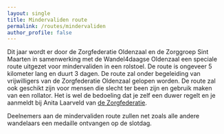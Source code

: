 ```yaml
---
layout: single
title: Mindervaliden route
permalink: /routes/mindervaliden
author_profile: false
---
```


Dit jaar wordt er door de Zorgfederatie Oldenzaal en de Zorggroep Sint Maarten in samenwerking met de Wandel4daagse Oldenzaal een speciale route uitgezet voor mindervaliden in een rolstoel. De route is ongeveer 5 kilometer lang en duurt 3 dagen. De route zal onder begeleiding van vrijwilligers van de Zorgfederatie Oldenzaal gelopen worden. De route zal ook geschikt zijn voor mensen die slecht ter been zijn en gebruik maken van een rollator. Het is wel de bedoeling dat je zelf een duwer regelt en je aanmeldt bij Anita Laarveld van [de Zorgfederatie](https://www.zorgfederatieoldenzaal.nl/portal-over-het-bedrijf/contact).

Deelnemers aan de mindervaliden route zullen net zoals alle andere wandelaars een medaille ontvangen op de slotdag.